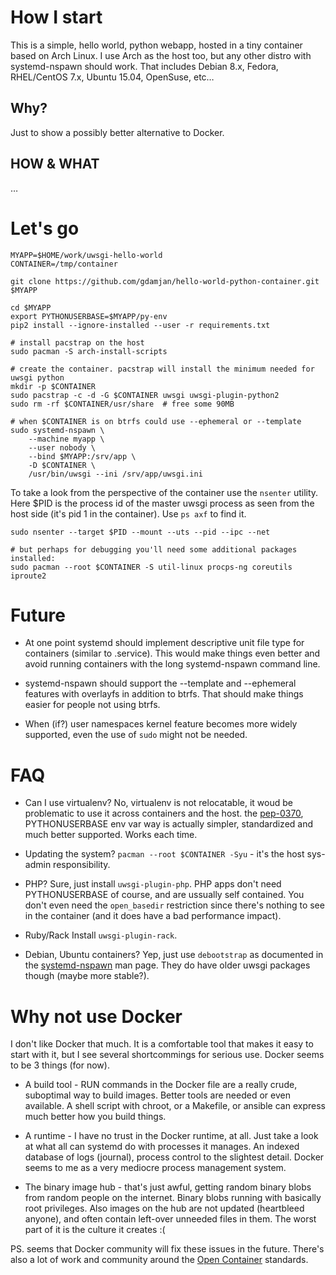 # How I start

This is a simple, hello world, python webapp, hosted in a tiny container based on Arch Linux. I use Arch as the host too,
but any other distro with systemd-nspawn should work. That includes Debian 8.x, Fedora, RHEL/CentOS 7.x, Ubuntu 15.04,
OpenSuse, etc…

## Why?

Just to show a possibly better alternative to Docker.

## HOW & WHAT

…

# Let's go

``` shell
MYAPP=$HOME/work/uwsgi-hello-world
CONTAINER=/tmp/container

git clone https://github.com/gdamjan/hello-world-python-container.git $MYAPP

cd $MYAPP
export PYTHONUSERBASE=$MYAPP/py-env
pip2 install --ignore-installed --user -r requirements.txt

# install pacstrap on the host
sudo pacman -S arch-install-scripts

# create the container. pacstrap will install the minimum needed for uwsgi python
mkdir -p $CONTAINER
sudo pacstrap -c -d -G $CONTAINER uwsgi uwsgi-plugin-python2
sudo rm -rf $CONTAINER/usr/share  # free some 90MB

# when $CONTAINER is on btrfs could use --ephemeral or --template
sudo systemd-nspawn \
    --machine myapp \
    --user nobody \
    --bind $MYAPP:/srv/app \
    -D $CONTAINER \
    /usr/bin/uwsgi --ini /srv/app/uwsgi.ini
```

To take a look from the perspective of the container use the `nsenter` utility. Here $PID is the
process id of the master uwsgi process as seen from the host side (it's pid 1 in the container).
Use `ps axf` to find it.

``` shell
sudo nsenter --target $PID --mount --uts --pid --ipc --net

# but perhaps for debugging you'll need some additional packages installed:
sudo pacman --root $CONTAINER -S util-linux procps-ng coreutils iproute2
```


# Future

* At one point systemd should implement descriptive unit file type for containers (similar to .service). This would make
  things even better and avoid running containers with the long systemd-nspawn command line.

* systemd-nspawn should support the --template and --ephemeral features with overlayfs in addition to btrfs. That should
  make things easier for people not using btrfs.

* When (if?) user namespaces kernel feature becomes more widely supported, even the use of `sudo` might not be needed.


# FAQ

* Can I use virtualenv?
  No, virtualenv is not relocatable, it woud be problematic to use it across containers and the host.
  the [pep-0370](https://www.python.org/dev/peps/pep-0370/), PYTHONUSERBASE env var way is actually
  simpler, standardized and much better supported. Works each time.

* Updating the system?
  `pacman --root $CONTAINER -Syu` - it's the host sys-admin responsibility.

* PHP?
  Sure, just install `uwsgi-plugin-php`. PHP apps don't need PYTHONUSERBASE of course, and are ussually self contained.
  You don't even need the `open_basedir` restriction since there's nothing to see in the container (and it does have
  a bad performance impact).

* Ruby/Rack
  Install `uwsgi-plugin-rack`.

* Debian, Ubuntu containers?
  Yep, just use `debootstrap` as documented in the [systemd-nspawn](http://www.freedesktop.org/software/systemd/man/systemd-nspawn.html) man page. They do have older uwsgi packages though (maybe more stable?).


# Why not use Docker

I don't like Docker that much. It is a comfortable tool that makes it easy to start with it, but I see several
shortcommings for serious use. Docker seems to be 3 things (for now).

* A build tool - RUN commands in the Docker file are a really crude, suboptimal way to build images. Better tools are
needed or even available. A shell script with chroot, or a Makefile, or ansible can express much better how you build
things.

* A runtime - I have no trust in the Docker runtime, at all. Just take a look at what all can systemd do with
processes it manages. An indexed database of logs (journal), process control to the slightest detail. Docker
seems to me as a very mediocre process management system.

* The binary image hub - that's just awful, getting random binary blobs from random people on the internet.
Binary blobs running with basically root privileges. Also images on the hub are not updated (heartbleed anyone), and
often contain left-over unneeded files in them. The worst part of it is the culture it creates :(

PS. seems that Docker community will fix these issues in the future. There's also a lot of work and community around
the [Open Container](https://www.opencontainers.org/) standards.
